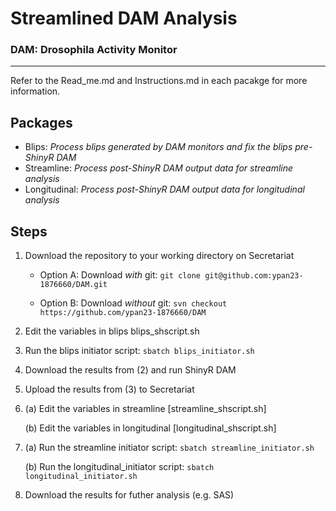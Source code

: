 # **Streamlined DAM Analysis**

### **DAM**: **D**rosophila **A**ctivity **M**onitor

---

Refer to the Read_me.md and Instructions.md in each pacakge for more information.

## Packages

- Blips: *Process blips generated by DAM monitors and fix the blips pre-ShinyR DAM*
- Streamline: *Process post-ShinyR DAM output data for streamline analysis*
- Longitudinal: *Process post-ShinyR DAM output data for longitudinal analysis*

## Steps

1. Download the repository to your working directory on Secretariat

   - Option A: Download _with_ git: `git clone git@github.com:ypan23-1876660/DAM.git`

   - Option B: Download _without_ git: `svn checkout https://github.com/ypan23-1876660/DAM`

2. Edit the variables in blips blips_shscript.sh

3. Run the blips initiator script: `sbatch blips_initiator.sh`

4. Download the results from (2) and run ShinyR DAM

5. Upload the results from (3) to Secretariat

6. (a) Edit the variables in streamline [streamline_shscript.sh]
  
   (b) Edit the variables in longitudinal [longitudinal_shscript.sh]

7. (a) Run the streamline initiator script: `sbatch streamline_initiator.sh`
  
   (b) Run the longitudinal_initiator script: `sbatch longitudinal_initiator.sh`

8. Download the results for futher analysis (e.g. SAS)
